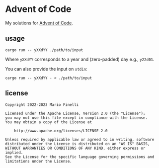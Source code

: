 # Advent of Code

My solutions for [Advent of Code](https://adventofcode.com).

## usage

```shell
cargo run -- yXXdYY ./path/to/input
```

Where `yXXdYY` corresponds to a year and (zero-padded) day e.g., `y22d01`.

You can also provide the input on `stdin`:

```shell
cargo run -- yXXdYY - < ./path/to/input
```

## license

```
Copyright 2022-2023 Mario Finelli

Licensed under the Apache License, Version 2.0 (the "License");
you may not use this file except in compliance with the License.
You may obtain a copy of the License at

    http://www.apache.org/licenses/LICENSE-2.0

Unless required by applicable law or agreed to in writing, software
distributed under the License is distributed on an "AS IS" BASIS,
WITHOUT WARRANTIES OR CONDITIONS OF ANY KIND, either express or implied.
See the License for the specific language governing permissions and
limitations under the License.
```
